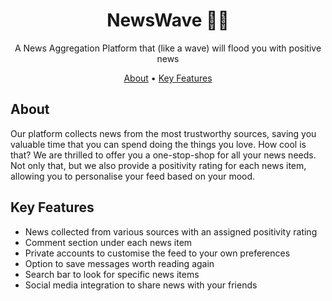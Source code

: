 <h1 align="center">NewsWave 📰🌊</h1>
<p align="center">A News Aggregation Platform that (like a wave) will flood you with positive news</p>

<p align="center">
  <a href="#about">About</a> •
  <a href="#key-features">Key Features</a>
</p>

## About
Our platform collects news from the most trustworthy sources, saving you valuable time that you can spend doing the things you love. How cool is that? We are thrilled to offer you a one-stop-shop for all your news needs. Not only that, but we also provide a positivity rating for each news item, allowing you to personalise your feed based on your mood.

## Key Features
* News collected from various sources with an assigned positivity rating
* Comment section under each news item
* Private accounts to customise the feed to your own preferences
* Option to save messages worth reading again
* Search bar to look for specific news items
* Social media integration to share news with your friends
